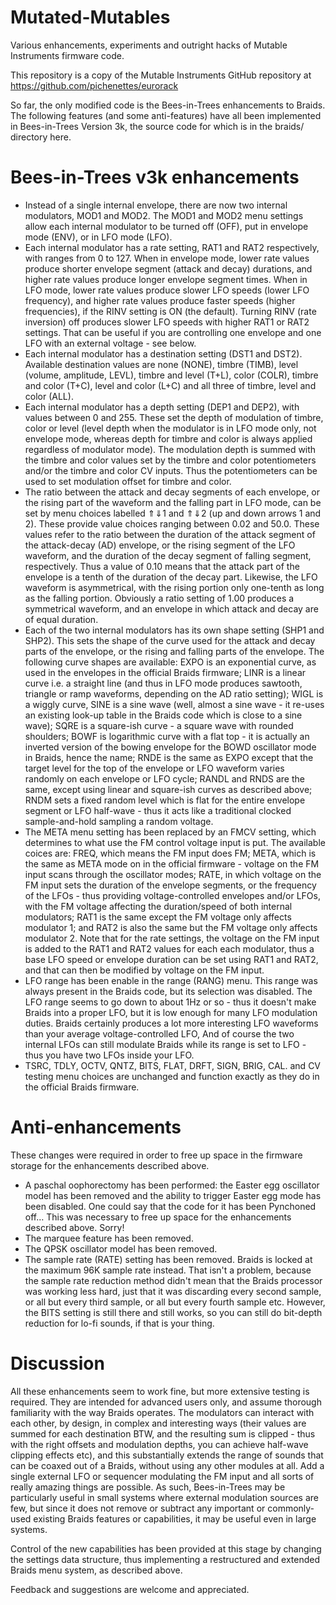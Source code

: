 Mutated-Mutables
================

Various enhancements, experiments and outright hacks of Mutable Instruments firmware code.

This repository is a copy of the Mutable Instruments GitHub repository at https://github.com/pichenettes/eurorack

So far, the only modified code is the Bees-in-Trees enhancements to Braids. The following features (and some anti-features) have all been implemented in Bees-in-Trees Version 3k, the source code for which is in the braids/ directory here. 

Bees-in-Trees v3k enhancements
=============================

* Instead of a single internal envelope, there are now two internal modulators, MOD1 and MOD2. The MOD1 and MOD2 menu settings allow each internal modulator to be turned off (OFF), put in envelope mode (ENV), or in LFO mode (LFO).
* Each internal modulator has a rate setting, RAT1 and RAT2 respectively, with ranges from 0 to 127. When in envelope mode, lower rate values produce shorter envelope segment (attack and decay) durations, and higher rate values produce longer envelope segment times. When in LFO mode, lower rate values produce slower LFO speeds (lower LFO frequency), and higher rate values produce faster speeds (higher frequencies), if the RINV setting is ON (the default). Turning RINV (rate inversion) off produces slower LFO speeds with higher RAT1 or RAT2 settings. That can be useful if you are controlling one envelope and one LFO with an external voltage - see below.
* Each internal modulator has a destination setting (DST1 and DST2). Available destination values are none (NONE), timbre (TIMB), level (volume, amplitude, LEVL), timbre and level (T+L), color (COLR), timbre and color (T+C), level and color (L+C) and all three of timbre, level and color (ALL).
* Each internal modulator has a depth setting (DEP1 and DEP2), with values between 0 and 255. These set the depth of modulation of timbre, color or level (level depth when the modulator is in LFO mode only, not envelope mode, whereas depth for timbre and color is always applied regardless of modulator mode). The modulation depth is summed with the timbre and color values set by the timbre and color potentiometers and/or the timbre and color CV inputs. Thus the potentiometers can be used to set modulation offset for timbre and color. 
* The ratio between the attack and decay segments of each envelope, or the rising part of the waveform and the falling part in LFO mode, can be set by menu choices labelled ⇑⇓1 and ⇑⇓2 (up and down arrows 1 and 2). These provide value choices ranging between 0.02 and 50.0. These values refer to the ratio between the duration of the attack segment of the attack-decay (AD) envelope, or the rising segment of the LFO waveform, and the duration of the decay segment of falling segment, respectively. Thus a value of 0.10 means that the attack part of the envelope is a tenth of the duration of the decay part. Likewise, the LFO waveform is asymmetrical, with the rising portion only one-tenth as long as the falling portion. Obviously a ratio setting of 1.00 produces a symmetrical waveform, and an envelope in which attack and decay are of equal duration. 
* Each of the two internal modulators has its own shape setting (SHP1 and SHP2). This sets the shape of the curve used for the attack and decay parts of the envelope, or the rising and falling parts of the envelope. The following curve shapes are available: EXPO is an exponential curve, as used in the envelopes in the official Braids firmware; LINR is a linear curve i.e. a straight line (and thus in LFO mode produces sawtooth, triangle or ramp waveforms, depending on the AD ratio setting); WIGL is a wiggly curve, SINE is a sine wave (well, almost a sine wave - it re-uses an existing look-up table in the Braids code which is close to a sine wave); SQRE is a square-ish curve - a square wave with rounded shoulders; BOWF is logarithmic curve with a flat top - it is actually an inverted version of the bowing envelope for the BOWD oscillator mode in Braids, hence the name; RNDE is the same as EXPO except that the target level for the top of the envelope or LFO waveform varies randomly on each envelope or LFO cycle; RANDL and RNDS are the same, except using linear and square-ish curves as described above; RNDM sets a fixed random level which is flat for the entire envelope segment or LFO half-wave - thus it acts like a traditional clocked sample-and-hold sampling a random voltage.
* The META menu setting has been replaced by an FMCV setting, which determines to what use the FM control voltage input is put. The available coices are: FREQ, which means the FM input does FM; META, which is the same as META mode on in the official firmware - voltage on the FM input scans through the oscillator modes; RATE, in which voltage on the FM input sets the duration of the envelope segments, or the frequency of the LFOs - thus providing voltage-controlled envelopes and/or LFOs, with the FM voltage affecting the duration/speed of both internal modulators; RAT1 is the same except the FM voltage only affects modulator 1; and RAT2 is also the same but the FM voltage only affects modulator 2. Note that for the rate settings, the voltage on the FM input is added to the RAT1 and RAT2 values for each each modulator, thus a base LFO speed or envelope duration can be set using RAT1 and RAT2, and that can then be modified by voltage on the FM input.
* LFO range has been enable in the range (RANG) menu. This range was always present in the Braids code, but its selection was disabled. The LFO range seems to go down to about 1Hz or so - thus it doesn't make Braids into a proper LFO, but it is low enough for many LFO modulation duties. Braids certainly produces a lot more interesting LFO waveforms than your average voltage-controlled LFO, And of course the two internal LFOs can still modulate Braids while its range is set to LFO - thus you have two LFOs inside your LFO. 
* TSRC, TDLY, OCTV, QNTZ, BITS, FLAT, DRFT, SIGN, BRIG, CAL. and CV testing menu choices are unchanged and function exactly as they do in the official Braids firmware.

Anti-enhancements
=================
These changes were required in order to free up space in the firmware storage for the enhancements described above.

* A paschal oophorectomy has been performed: the Easter egg oscillator model has been removed and the ability to trigger Easter egg mode has been disabled. One could say that the code for it has been Pynchoned off… This was necessary to free up space for the enhancements described above. Sorry!
* The marquee feature has been removed.
* The QPSK oscillator model has been removed.
* The sample rate (RATE) setting has been removed. Braids is locked at the maximum 96K sample rate instead. That isn't a problem, because the sample rate reduction method didn't mean that the Braids processor was working less hard, just that it was discarding every second sample, or all but every third sample, or all but every fourth sample etc. However, the BITS setting is still there and still works, so you can still do bit-depth reduction for lo-fi sounds, if that is your thing.

Discussion
==========
All these enhancements seem to work fine, but more extensive testing is required. They are intended for advanced users only, and assume thorough familiarity with the way Braids operates. The modulators can interact with each other, by design, in complex and interesting ways (their values are summed for each destination BTW, and the resulting sum is clipped - thus with the right offsets and modulation depths, you can achieve half-wave clipping effects etc), and this  substantially extends the range of sounds that can be coaxed out of a Braids, without using any other modules at all. Add a single external LFO or sequencer modulating the FM input and all sorts of really amazing things are possible. As such, Bees-in-Trees may be particularly useful in small systems where external modulation sources are few, but since it does not remove or subtract any important or commonly-used existing Braids features or capabilities, it may be useful even in large systems.

Control of the new capabilities has been provided at this stage by changing the settings data structure, thus implementing a restructured and extended Braids menu system, as described above.

Feedback and suggestions are welcome and appreciated. 